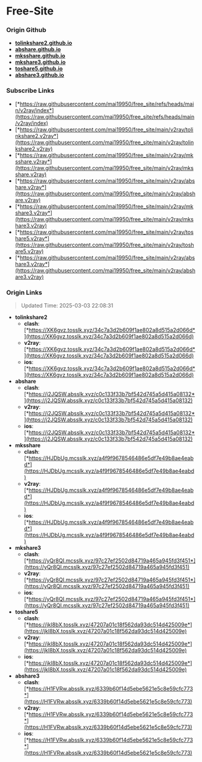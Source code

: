 # Free-Site

### Origin Github

- [**tolinkshare2.github.io**](https://github.com/tolinkshare2/tolinkshare2.github.io)
- [**abshare.github.io**](https://github.com/abshare/abshare.github.io)
- [**mksshare.github.io**](https://github.com/mksshare/mksshare.github.io)
- [**mkshare3.github.io**](https://github.com/mkshare3/mkshare3.github.io)
- [**toshare5.github.io**](https://github.com/toshare5/toshare5.github.io)
- [**abshare3.github.io**](https://github.com/abshare3/abshare3.github.io)

### Subscribe Links

- [*https://raw.githubusercontent.com/mai19950/free_site/refs/heads/main/v2ray/index*](https://raw.githubusercontent.com/mai19950/free_site/refs/heads/main/v2ray/index)
- [*https://raw.githubusercontent.com/mai19950/free_site/main/v2ray/tolinkshare2.v2ray*](https://raw.githubusercontent.com/mai19950/free_site/main/v2ray/tolinkshare2.v2ray)
- [*https://raw.githubusercontent.com/mai19950/free_site/main/v2ray/mksshare.v2ray*](https://raw.githubusercontent.com/mai19950/free_site/main/v2ray/mksshare.v2ray)
- [*https://raw.githubusercontent.com/mai19950/free_site/main/v2ray/abshare.v2ray*](https://raw.githubusercontent.com/mai19950/free_site/main/v2ray/abshare.v2ray)
- [*https://raw.githubusercontent.com/mai19950/free_site/main/v2ray/mkshare3.v2ray*](https://raw.githubusercontent.com/mai19950/free_site/main/v2ray/mkshare3.v2ray)
- [*https://raw.githubusercontent.com/mai19950/free_site/main/v2ray/toshare5.v2ray*](https://raw.githubusercontent.com/mai19950/free_site/main/v2ray/toshare5.v2ray)
- [*https://raw.githubusercontent.com/mai19950/free_site/main/v2ray/abshare3.v2ray*](https://raw.githubusercontent.com/mai19950/free_site/main/v2ray/abshare3.v2ray)

### Origin Links

> Updated Time: 2025-03-03 22:08:31

- **tolinkshare2**
  - **clash**: [*https://XK6gvz.tosslk.xyz/34c7a3d2b609f1ae802a8d515a2d066d*](https://XK6gvz.tosslk.xyz/34c7a3d2b609f1ae802a8d515a2d066d)
  - **v2ray**: [*https://XK6gvz.tosslk.xyz/34c7a3d2b609f1ae802a8d515a2d066d*](https://XK6gvz.tosslk.xyz/34c7a3d2b609f1ae802a8d515a2d066d)
  - **ios**: [*https://XK6gvz.tosslk.xyz/34c7a3d2b609f1ae802a8d515a2d066d*](https://XK6gvz.tosslk.xyz/34c7a3d2b609f1ae802a8d515a2d066d)
- **abshare**
  - **clash**: [*https://j2JQSW.absslk.xyz/c0c133f33b7bf542d745a5d415a08132*](https://j2JQSW.absslk.xyz/c0c133f33b7bf542d745a5d415a08132)
  - **v2ray**: [*https://j2JQSW.absslk.xyz/c0c133f33b7bf542d745a5d415a08132*](https://j2JQSW.absslk.xyz/c0c133f33b7bf542d745a5d415a08132)
  - **ios**: [*https://j2JQSW.absslk.xyz/c0c133f33b7bf542d745a5d415a08132*](https://j2JQSW.absslk.xyz/c0c133f33b7bf542d745a5d415a08132)
- **mksshare**
  - **clash**: [*https://HJDbUg.mcsslk.xyz/a4f9f9678546486e5df7e49b8ae4eabd*](https://HJDbUg.mcsslk.xyz/a4f9f9678546486e5df7e49b8ae4eabd)
  - **v2ray**: [*https://HJDbUg.mcsslk.xyz/a4f9f9678546486e5df7e49b8ae4eabd*](https://HJDbUg.mcsslk.xyz/a4f9f9678546486e5df7e49b8ae4eabd)
  - **ios**: [*https://HJDbUg.mcsslk.xyz/a4f9f9678546486e5df7e49b8ae4eabd*](https://HJDbUg.mcsslk.xyz/a4f9f9678546486e5df7e49b8ae4eabd)
- **mkshare3**
  - **clash**: [*https://yQr8QI.mcsslk.xyz/97c27ef2502d84719a465a945fd3f451*](https://yQr8QI.mcsslk.xyz/97c27ef2502d84719a465a945fd3f451)
  - **v2ray**: [*https://yQr8QI.mcsslk.xyz/97c27ef2502d84719a465a945fd3f451*](https://yQr8QI.mcsslk.xyz/97c27ef2502d84719a465a945fd3f451)
  - **ios**: [*https://yQr8QI.mcsslk.xyz/97c27ef2502d84719a465a945fd3f451*](https://yQr8QI.mcsslk.xyz/97c27ef2502d84719a465a945fd3f451)
- **toshare5**
  - **clash**: [*https://jkI8bX.tosslk.xyz/47207a01c18f562da93dc514d425009e*](https://jkI8bX.tosslk.xyz/47207a01c18f562da93dc514d425009e)
  - **v2ray**: [*https://jkI8bX.tosslk.xyz/47207a01c18f562da93dc514d425009e*](https://jkI8bX.tosslk.xyz/47207a01c18f562da93dc514d425009e)
  - **ios**: [*https://jkI8bX.tosslk.xyz/47207a01c18f562da93dc514d425009e*](https://jkI8bX.tosslk.xyz/47207a01c18f562da93dc514d425009e)
- **abshare3**
  - **clash**: [*https://H1FVRw.absslk.xyz/6339b60f14d5ebe5621e5c8e59cfc773*](https://H1FVRw.absslk.xyz/6339b60f14d5ebe5621e5c8e59cfc773)
  - **v2ray**: [*https://H1FVRw.absslk.xyz/6339b60f14d5ebe5621e5c8e59cfc773*](https://H1FVRw.absslk.xyz/6339b60f14d5ebe5621e5c8e59cfc773)
  - **ios**: [*https://H1FVRw.absslk.xyz/6339b60f14d5ebe5621e5c8e59cfc773*](https://H1FVRw.absslk.xyz/6339b60f14d5ebe5621e5c8e59cfc773)
